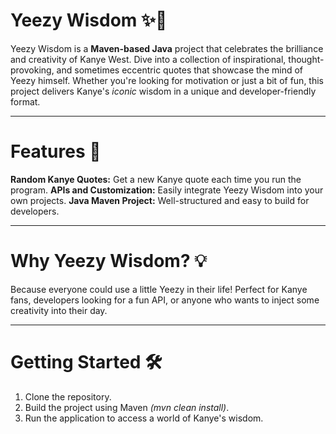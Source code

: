 # Yeezy Wisdom ✨🎤

Yeezy Wisdom is a **Maven-based Java** project that celebrates the brilliance and creativity of Kanye West. Dive into a collection of inspirational, thought-provoking, and sometimes eccentric quotes that showcase the mind of Yeezy himself. Whether you're looking for motivation or just a bit of fun, this project delivers Kanye's *iconic* wisdom in a unique and developer-friendly format.

---

# Features 🚀

**Random Kanye Quotes:** Get a new Kanye quote each time you run the program.
**APIs and Customization:** Easily integrate Yeezy Wisdom into your own projects.
**Java Maven Project:** Well-structured and easy to build for developers.

---

# Why Yeezy Wisdom? 💡

Because everyone could use a little Yeezy in their life! Perfect for Kanye fans, developers looking for a fun API, or anyone who wants to inject some creativity into their day.

---

# Getting Started 🛠️

1. Clone the repository.
2. Build the project using Maven *(mvn clean install)*.
3. Run the application to access a world of Kanye's wisdom.
